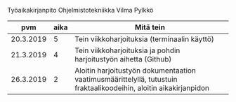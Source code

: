 Työaikakirjanpito Ohjelmistotekniikka Vilma Pylkkö

| pvm | aika | Mitä tein               |
|-----|------|-------------------------|
|  20.3.2019   |   5   |          Tein viikkoharjoituksia‭ ‬(terminaalin käyttö‭)‬               |
|  21.3.2019   |   4   |             Tein viikkoharjoituksia ja pohdin harjoitustyön aihetta‭ ‬(Github‭)‬            |
|  26.3.2019   |   2   |           Aloitin harjoitustyön dokumentaation‭ ‬vaatimusmäärittelyllä,‭ ‬tutustuin fraktaalikoodeihin,‭ ‬aloitin aikakirjanpidon              |